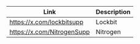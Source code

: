 |Link| Description |
| ------ | ------ |
|https://x.com/lockbitsupp| Lockbit |
|https://x.com/NitrogenSupp| Nitrogen |
